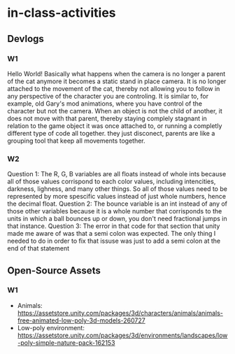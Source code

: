 # in-class-activities
## Devlogs
### W1
Hello World!
Basically what happens when the camera is no longer a parent of the cat anymore it becomes a static stand in place camera. It is no longer attached to the movement of the cat, thereby not allowing you to follow in any perspective of the character you are controling. It is similar to, for example, old Gary's mod animations, where you have control of the character but not the camera. When an object is not the child of another, it does not move with that parent, thereby staying complely stagnant in relation to the game object it was once attached to, or running a completly different type of code all together. they just disconect, parents are like a grouping tool that keep all movements together. 


### W2
Question 1: The R, G, B variables are all floats instead of whole ints because all of those values corrispond to each color values, including intencities, darkness, lighness, and many other things. So all of those values need to be represented by more spescific values instead of just whole numbers, hence the decimal float. 
Question 2: The bounce variable is an int instead of any of those other variables because it is a whole number that corrisponds to the units in which a ball bounces up or down, you don't need fractional jumps in that instance. 
Question 3: The error in that code for that section that unity made me aware of was that a semi colon was expected. The only thing I needed to do in order to fix that issuse was just to add a semi colon at the end of that statement
## Open-Source Assets
### W1
- Animals: https://assetstore.unity.com/packages/3d/characters/animals/animals-free-animated-low-poly-3d-models-260727 
- Low-poly environment: https://assetstore.unity.com/packages/3d/environments/landscapes/low-poly-simple-nature-pack-162153 